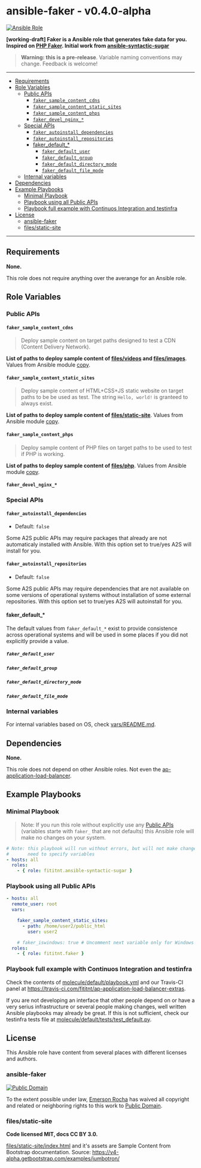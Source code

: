 # ansible-faker - v0.4.0-alpha

[![Ansible Role](https://img.shields.io/ansible/role/45692)](https://galaxy.ansible.com/fititnt/faker)

**[working-draft] Faker is a Ansible role that generates fake data for you.
Inspired on [PHP Faker](https://github.com/fzaninotto/Faker). Initial work from
[ansible-syntactic-sugar](https://github.com/fititnt/ansible-syntactic-sugar)**

> **Warning: this is a pre-release**. Variable naming conventions may change.
Feedback is welcome!

<!--
**[not-production-ready] AP-ALB Extras is a well tested cross-platform Ansible
role that implements non-core and testing features for
[AP-ALB Role](https://github.com/fititnt/ap-application-load-balancer), but as
independent role it can be used by other proposes.**

Note: this project may eventually be renamed.
-->

---

<!-- TOC depthFrom:2 -->

- [Requirements](#requirements)
- [Role Variables](#role-variables)
    - [Public APIs](#public-apis)
        - [`faker_sample_content_cdns`](#faker_sample_content_cdns)
        - [`faker_sample_content_static_sites`](#faker_sample_content_static_sites)
        - [`faker_sample_content_phps`](#faker_sample_content_phps)
        - [`faker_devel_nginx_*`](#faker_devel_nginx_)
    - [Special APIs](#special-apis)
        - [`faker_autoinstall_dependencies`](#faker_autoinstall_dependencies)
        - [`faker_autoinstall_repositories`](#faker_autoinstall_repositories)
        - [faker_default_*](#faker_default_)
            - [`faker_default_user`](#faker_default_user)
            - [`faker_default_group`](#faker_default_group)
            - [`faker_default_directory_mode`](#faker_default_directory_mode)
            - [`faker_default_file_mode`](#faker_default_file_mode)
    - [Internal variables](#internal-variables)
- [Dependencies](#dependencies)
- [Example Playbooks](#example-playbooks)
    - [Minimal Playbook](#minimal-playbook)
    - [Playbook using all Public APIs](#playbook-using-all-public-apis)
    - [Playbook full example with Continuos Integration and testinfra](#playbook-full-example-with-continuos-integration-and-testinfra)
- [License](#license)
    - [ansible-faker](#ansible-faker)
    - [files/static-site](#filesstatic-site)

<!-- /TOC -->

---

<!--
The main objective of this role is add some functionality (for example, very
simple configuration of PHP, Python, Java, Tomcat, ...) using a sintax that
reuse variables of the core role, ap-application-load-balancer, and at least
for some very basic cases or very fast bootstraping do not need use others well
know dedicated Ansible Roles.

If you really heavily on some of these extra features consider search for
<https://github.com/topics/ansible-role>.
-->

## Requirements

<!--
Any pre-requisites that may not be covered by Ansible itself or the role should be mentioned here. For instance, if the role uses the EC2 module, it may be a good idea to mention in this section that the boto package is required.
-->

**None.**

This role does not require anything over the averange for an Ansible role.

## Role Variables

<!--
A description of the settable variables for this role should go here, including any variables that are in defaults/main.yml, vars/main.yml, and any variables that can/should be set via parameters to the role. Any variables that are read from other roles and/or the global scope (ie. hostvars, group vars, etc.) should be mentioned here as well.
-->

### Public APIs

#### `faker_sample_content_cdns`
> Deploy sample content on target paths designed to test a CDN (Content
Delivery Network).

**List of paths to deploy sample content of [files/videos](files/videos) and [files/images](files/images)**.
Values from Ansible module [copy](https://docs.ansible.com/ansible/latest/modules/copy_module.html).

#### `faker_sample_content_static_sites`
> Deploy sample content of HTML+CSS+JS static website on target paths to be be
used as test. The string `Hello, world!` is granteed to always exist.

**List of paths to deploy sample content of [files/static-site](files/static-site)**.
Values from Ansible module [copy](https://docs.ansible.com/ansible/latest/modules/copy_module.html).

#### `faker_sample_content_phps`
> Deploy sample content of PHP files on target paths to be used to test if PHP
is working.

**List of paths to deploy sample content of [files/php](files/php)**.
Values from Ansible module [copy](https://docs.ansible.com/ansible/latest/modules/copy_module.html).

#### `faker_devel_nginx_*`

### Special APIs

#### `faker_autoinstall_dependencies`
- Default: `false`

Some A2S public APIs may require packages that already are not automaticaly
installed with Ansible. With this option set to true/yes A2S will install for
you.

#### `faker_autoinstall_repositories`
- Default: `false`

Some A2S public APIs may require dependencies that are not available on some
versions of operational systems without installation of some external
repositories. With this option set to true/yes A2S will autoinstall for
you.

<!--
--- ### Defaults

See [defaults/main.yml](defaults/main.yml).

The variables on this file, different from the ones of _Internal variables_
that have a more strong suggestion based on Operational System, may extend
features of the _Public APIs_.

-->

#### faker_default_*
The default values from `faker_default_*` exist to provide consistence
across operational systems and will be used in some places if you did not
explicitly provide a value.

<!--
> **backward compatibility notice**: the values from `faker_default_*`
> **may** be updated betwen minor versions ("MINOR" on the `MAJOR.MINOR.PATCH`
> format of [SemVer](https://semver.org/) intead of just majors versions of the
> AP-ALB-Extras. If you have strong requeriments, we recommend you to either
> enforce values on your playbooks OR (if want every place to explicitly not
> depend on these defaults) set then to invalid values so any missing try will
> raise imediate errors.

> **Security notice**: these defaults (similar to the default permissions
> permissions of commands like `mkdir`) may be insecure in some contexts. Even
> if you customize them, user/owner and groups are likely depend of the more
> specific case.
-->

##### `faker_default_user`
##### `faker_default_group`
##### `faker_default_directory_mode`
##### `faker_default_file_mode`

### Internal variables

For internal variables based on OS, check [vars/README.md](vars/README.md).

## Dependencies

<!--
A list of other roles hosted on Galaxy should go here, plus any details in regards to parameters that may need to be set for other roles, or variables that are used from other roles.
-->

**None.**

This role does not depend on other Ansible roles. Not even the
[ap-application-load-balancer](https://github.com/fititnt/ap-application-load-balancer).

## Example Playbooks

### Minimal Playbook

> Note: If you run this role without explicitly
> use any [Public APIs](#public-apis) (variables starte with `faker_` that
> are not defaults) this Ansible role will make no changes on your system.

```yaml
# Note: this playbook will run without errors, but will not make changes. You
#       need to specify variables
- hosts: all
  roles:
    - { role: fititnt.ansible-syntactic-sugar }
```

### Playbook using all Public APIs

```yaml
- hosts: all
  remote_user: root
  vars:

    faker_sample_content_static_sites:
      - path: /home/user2/public_html
        user: user2

    # faker_iswindows: true # Uncomment next variable only for Windows hosts.
  roles:
    - { role: fititnt.faker }
```
### Playbook full example with Continuos Integration and testinfra

Check the contents of [molecule/default/playbook.yml](molecule/default/playbook.yml)
and our Travis-CI panel at <https://travis-ci.com/fititnt/ap-application-load-balancer-extras>.

If you are not developing an interface that other people depend on or have a
very serius infrastructure or several people making changes, well written
Ansible playbooks may already be great. If this is not sufficient, check our
testinfra tests file at
[molecule/default/tests/test_default.py](molecule/default/tests/test_default.py).

## License
This Ansible role have content from several places with different licenses and
authors.

### ansible-faker

[![Public Domain](https://i.creativecommons.org/p/zero/1.0/88x31.png)](UNLICENSE)

To the extent possible under law, [Emerson Rocha](https://github.com/fititnt)
has waived all copyright and related or neighboring rights to this work to
[Public Domain](UNLICENSE).

### files/static-site
**Code licensed MIT, docs CC BY 3.0.**

[files/static-site/index.html](files/static-site/index.html) and it's assets are
Sample Content from Bootstrap documentation. Source:
<https://v4-alpha.getbootstrap.com/examples/jumbotron/>

